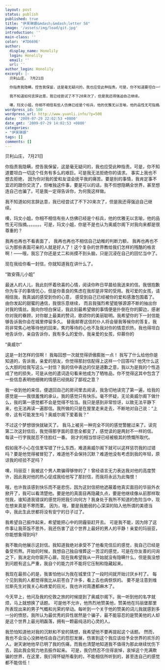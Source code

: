 ```yaml
---
layout: post
status: publish
published: true
title: "伊芙琳娜&mdash;&mdash;letter 58"
image: '/assets/img/load/git.jpg'
introduction: ''
main-class: ''
color: '#7D669E'
author:
  display_name: Honolily
  login: Honolily
  email: ''
  url: ''
author_login: Honolily
excerpt: |-
  贝利山庄， 7月21日

  你指责我隐瞒，控告我保留，这是毫无疑问的，我也应受此种指责。可是，你不知道要坦白一切这个任务有多么的艰巨。可是我无法拒绝你的请求。 事实上我也不想去拒绝， 因为你对我的爱和友谊会抚平我的痛苦。要是别的事情，我肯定事不宜迟的跟你交流了，但唯独这件事，要是可以的话，我不但想隐瞒全世界，甚至想连自己也骗了。可是我一定得告诉你，为何我这样做。

  我不知道如何言辞达意，我已经尝试了不下20来次了，但是我还得强迫自己继续。

  噢，玛文小姐，你相不相信有些人仿佛已经是个标兵，他的优雅无以言喻，他的品性无可指摘。。。。。。。可是，玛文小姐，你是不是也认为奥威尔阁下对我向来都是很尊重的？
wordpress_id: 500
wordpress_url: http://www.yuanli.info/?p=500
date: '2009-07-29 22:02:53 +0800'
date_gmt: '2009-07-29 14:02:53 +0800'
categories:
- "伊芙琳娜"
tags: []
comments: []
---
```

<p>贝利山庄， 7月21日</p>
<p>你指责我隐瞒，控告我保留，这是毫无疑问的，我也应受此种指责。可是，你不知道要坦白一切这个任务有多么的艰巨。可是我无法拒绝你的请求。 事实上我也不想去拒绝， 因为你对我的爱和友谊会抚平我的痛苦。要是别的事情，我肯定事不宜迟的跟你交流了，但唯独这件事，要是可以的话，我不但想隐瞒全世界，甚至想连自己也骗了。可是我一定得告诉你，为何我这样做。</p>
<p>我不知道如何言辞达意，我已经尝试了不下20来次了，但是我还得强迫自己继续。</p>
<p>噢，玛文小姐，你相不相信有些人仿佛已经是个标兵，他的优雅无以言喻，他的品性无可指摘。。。。。。。可是，玛文小姐，你是不是也认为奥威尔阁下对我向来都是很尊重的？<a id="more"></a><a id="more-500"></a></p>
<p>我再也再也不看表面了， 我再也再也不相信自己幼稚的判断力额， 我再也再也不认为那些表面可亲的人就是好人了！这个复杂的世界教给我们怎样的残酷的格言啊！&mdash;&mdash;哦，我忘了你还是丈二和尚摸不到头脑，只是沉浸在自己的回忆当中了。</p>
<p>现在我给你看一封信，你就知道我在讲什么了。</p>
<p>&ldquo;致安薇儿小姐&rdquo;</p>
<p>最迷人的人儿，我此刻怀着欣喜的心情，阅读你昨日早晨给我送来的信。我很抱歉你为车子的事情忧心，但是你善良的焦虑在我却是非常的受用。我可爱的女孩，请相信我，我真诚的感受到你的心意， 感受到自己已经被你的爱和感激包围着了。由你发起的甜蜜的通信，我很乐意继续， 而且我强烈希望能够源源不断的抽出你对我的情丝。我向你坦白保证，我此刻最希望做的事情便是扑倒在你的脚边，感谢你对我的眷顾，对你献上最美的赞词，歌颂你的美丽聪明。我希望你的下一封信能够告诉我你会在城里停留多久。 替我邮寄这信的仆人将会替我等候你的答复。我将非常焦心地等待他的回来，焦灼等待的心也不及我对你的情意炽热，我也得坦白地告诉你，亲自告诉你，我有多么的爱你，我亲爱的女孩，仰慕你的</p>
<p>&ldquo;奥威尔&rdquo;</p>
<p>这是一封怎样的信啊！ 我每回想一次就觉得骄傲膨胀一点！ 我写了什么给他你是知道的，告诉我，亲爱的朋友，你觉得那封信配得上这样一个回答吗? 他凭什么这么大胆的给我写这么一封信？我的信中表达的仅是道歉之意，我以为是我的个性造成了他的损失，可是从他的遣词造句看来他成为了牺牲品，你不觉得这其中包含了一些信息表明他细微的情感已经挑起了鄙视之意？</p>
<p>我一收到他的来信，便退回自己的房间里去阅读，我急切地读完了第一遍，给我的感觉是&mdash;&mdash;我很羞愧的承认，我的感觉只有快乐。毫不怀疑，无论奥威尔阁下做什么，我的第一感觉都不会是觉得不恰当。我只是感到非常惊讶，以致无法平静下来，也无法再读一遍那信。我所做的只是在屋里走来走去，不断地对自己说：&ldquo;上帝，这有可能发生吗？奥威尔阁下爱着我？&rdquo;</p>
<p>不过这个梦想很快就破灭了。 我马上被另一种完全不同的感觉警醒过来了。读完第二次这封信后，我觉得那字面的意思全都变了，感觉读的是两封不一样的信。 每读一行字我就忍不住脸红一番。 刚才的相当惊讶已经被极其的愤慨所取代。</p>
<p>假如我不小心在信里写错了什么东西，难道奥威尔阁下就可以这样惩罚我的过错吗？要是他觉得被冒犯了，难道他不会保持沉默？难道他没有考虑到我的年轻，原谅我的经验不足吗？</p>
<p>噢，玛丽亚！我被这个男人欺骗得够惨的了！曾经语言无力表达我对他的高度赞许，因此我对他的热心促成我给他写了那封信，而我将永远为此悔恨！</p>
<p>哦，也许我该感到快乐而不是悲伤，因为这封信把他遮蔽着他真实面目的华丽外衣掀开了，我可以看清楚他。要是他的真面目再隐藏久点，要是他继续像从前那样取悦我，谁知道我错误的感觉将把我引向何方？我身处于我所不知道的危险当中，现在想来真是不寒而栗。 因为，哦，要是我脆弱的心深深的陷入他所谓的美德当中，我此生此世都将没有安宁的日子过了。</p>
<p>我希望自己振作起来，希望能把心中的阴霾驱赶开去。 可是我不能，因为除了这件事让我茶饭不思外，我还伤害了这个世界上最好的男人的平静！亲爱的玛丽亚，你能想象得到吗?</p>
<p>我不敢向他展示这封信。我知道我绝对承受不了他看完信后的感觉，我自己已经是备受煎熬。开始的时候，我想自己独自埋葬这一苦涩的感觉，可是在你友善的问询之下，我决定向你窗开心扉。现在我希望我从一开始就没有隐瞒什么，但是我没想到问题有这么严重，我自个的能力并不能将它压制和隐藏起来。</p>
<p>我现在最担心的是，我害怕他以为我在城里住了一段时间就开始讨厌乡村了。 每个见到我的人都觉得我比从前苍白了许多，看上去也病恹恹的。 要不是注意到维拉斯先生对我关心和疼爱的目光，我也许对周遭都麻木了。</p>
<p>今天早上，他问及我的伦敦之旅的时候提到了奥威尔阁下。我一听到他的名字就烦，马上就想换了话题。 可是他不允许，他热烈地赞美他，赞美他在玛丽堡那里所表现出来的男子气概和光荣的举动。每听到一个关于他的赞美的词儿我就感到多一分的愤怒，我所认为最优秀的异性居然是个骗子，最不能容忍的是赞美他的人却是这个世界上最光明磊落，拥有一颗最纯洁的心灵的人。</p>
<p>我恐怕知道他对我的沉默和不安的猜想，我希望他不要再提起这个话题。 然而，我也不会没心没肺地任由自己的怨怼发展，伤害到这个我应该给予全世界的欢乐的人。谢天谢地他早已明了我的伤痛，而我也清楚地知道我不值得为那此继续忧伤下去，因此我会努力地去振作起来。 可是，我仍然忍不住得哀悼，哀悼这个充满欺骗的世界，在这里，我们得怀疑所看到的，不能相信所听到的，甚至连自己的感觉都不能信任！</p>
